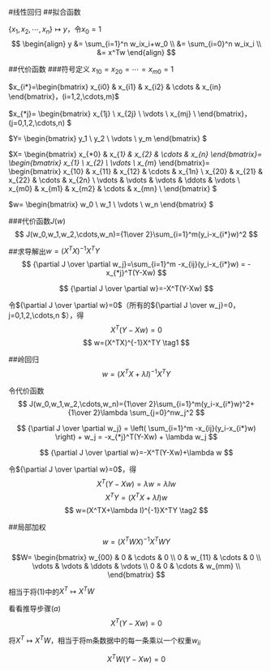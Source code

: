 #线性回归
##拟合函数

$\{x_1,x_2,\cdots,x_n\} \mapsto y$，令$x_0=1$
$$
\begin{align}
y &= \sum_{i=1}^n w_ix_i+w_0 \\
&= \sum_{i=0}^n w_ix_i \\
&= x^Tw
\end{align}
$$

##代价函数
###符号定义
$x_{10}=x_{20}=\cdots=x_{m0}=1$

$x_{i*}=\begin{bmatrix}
x_{i0} & x_{i1} & x_{i2} & \cdots & x_{in}
\end{bmatrix}，(i=1,2,\cdots,m)$

$x_{*j}=
\begin{bmatrix}
x_{1j} \\
x_{2j} \\
\vdots \\
x_{mj} \\
\end{bmatrix}，(j=0,1,2,\cdots,n)
$

$Y=
\begin{bmatrix}
y_1 \\
y_2 \\
\vdots \\
y_m
\end{bmatrix}
$

$X=
\begin{bmatrix}
x_{*0} & x_{*1} & x_{*2} & \cdots & x_{*n}
\end{bmatrix}=
\begin{bmatrix}
x_{1*} \\
x_{2*} \\
\vdots \\
x_{m*}
\end{bmatrix}=
\begin{bmatrix}
x_{10} & x_{11} & x_{12} & \cdots & x_{1n} \\
x_{20} & x_{21} & x_{22} & \cdots & x_{2n} \\
\vdots & \vdots & \vdots & \ddots & \vdots \\
x_{m0} & x_{m1} & x_{m2} & \cdots & x_{mn} \\
\end{bmatrix}
$

$w=
\begin{bmatrix}
w_0 \\
w_1 \\
\vdots \\
w_n
\end{bmatrix}
$

###代价函数$J(w)$
$$
J(w_0,w_1,w_2,\cdots,w_n)={1\over 2}\sum_{i=1}^m(y_i-x_{i*}w)^2
$$

##求导解出$w=(X^TX)^{-1}X^TY$
$$
{\partial J \over \partial w_j}=\sum_{i=1}^m -x_{ij}(y_i-x_{i*}w)
= -x_{*j}^T(Y-Xw)
$$

$$
{\partial J \over \partial w}=-X^T(Y-Xw)
$$

令${\partial J \over \partial w}=0$（所有的${\partial J \over w_j}=0，j=0,1,2,\cdots,n $），得
$$ X^T(Y-Xw)=0 \tag{a} $$
$$ w=(X^TX)^{-1}X^TY \tag1 $$


##岭回归
$$ w=\left(X^TX+\lambda I\right)^{-1}X^TY $$

令代价函数
$$
J(w_0,w_1,w_2,\cdots,w_n)={1\over 2}\sum_{i=1}^m(y_i-x_{i*}w)^2+ {1\over 2}\lambda \sum_{j=0}^nw_j^2
$$


$$
{\partial J \over \partial w_j} =
\left( \sum_{i=1}^m -x_{ij}(y_i-x_{i*}w) \right) + w_j
= -x_{*j}^T(Y-Xw) + \lambda w_j
$$

$$
{\partial J \over \partial w}=-X^T(Y-Xw)+\lambda w
$$

令${\partial J \over \partial w}=0$，得
$$ X^T(Y-Xw)=\lambda w=\lambda Iw $$
$$ X^TY=\left(X^TX+\lambda I\right)w $$
$$ w=(X^TX+\lambda I)^{-1}X^TY \tag2 $$


##局部加权
$$ w=\left( X^T WX\right)^{-1}X^TWY $$

$$W=
\begin{bmatrix}
w_{00} & 0 & \cdots & 0 \\
0 & w_{11} & \cdots & 0 \\
\vdots & \vdots & \ddots & \vdots \\
0 & 0 & \cdots & w_{mm} \\
\end{bmatrix}
$$

相当于将$(1)$中的$X^T \mapsto X^TW$

看看推导步骤$(a)$
$$ X^T(Y-Xw)=0 \tag{a} $$

将$X^T \mapsto X^TW$，相当于将m条数据中的每一条乘以一个权重$w_{ii}$

$$ X^TW(Y-Xw)=0 \tag{a} $$













